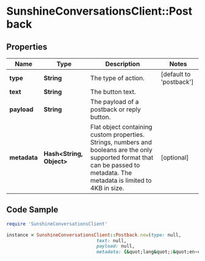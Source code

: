 # SunshineConversationsClient::Postback

## Properties

Name | Type | Description | Notes
------------ | ------------- | ------------- | -------------
**type** | **String** | The type of action. | [default to &#39;postback&#39;]
**text** | **String** | The button text. | 
**payload** | **String** | The payload of a postback or reply button. | 
**metadata** | **Hash&lt;String, Object&gt;** | Flat object containing custom properties. Strings, numbers and booleans  are the only supported format that can be passed to metadata. The metadata is limited to 4KB in size.  | [optional] 

## Code Sample

```ruby
require 'SunshineConversationsClient'

instance = SunshineConversationsClient::Postback.new(type: null,
                                 text: null,
                                 payload: null,
                                 metadata: {&quot;lang&quot;:&quot;en-ca&quot;})
```


